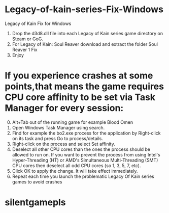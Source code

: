 # Legacy-of-kain-series-Fix-Windows
Legacy of Kain Fix for Windows
1. Drop the d3d8.dll file into each Legacy of Kain series game directory on Steam or GoG.
2. For Legacy of Kain: Soul Reaver download and extract the folder Soul Reaver 1 Fix
3. Enjoy
# If you experience crashes at some points,that means the game requires CPU core affinity to be set via Task Manager for every session:
0. Alt+Tab out of the running game for example Blood Omen
1. Open Windows Task Manager using search.
2. Find for example the bo2.exe process for the application by Right-click on its task and press Go to process/details.
3. Right-click on the process and select Set affinity.
4. Deselect all other CPU cores than the ones the process should be allowed to run on. If you want to prevent the process from using Intel's Hyper-Threading (HT) or AMD's Simultaneous Multi-Threading (SMT) CPU cores then deselect all odd CPU cores (so 1, 3, 5, 7, etc).
5. Click OK to apply the change. It will take effect immediately.
6. Repeat each time you launch the problematic Legacy Of Kain series games to avoid crashes
# silentgamepls
